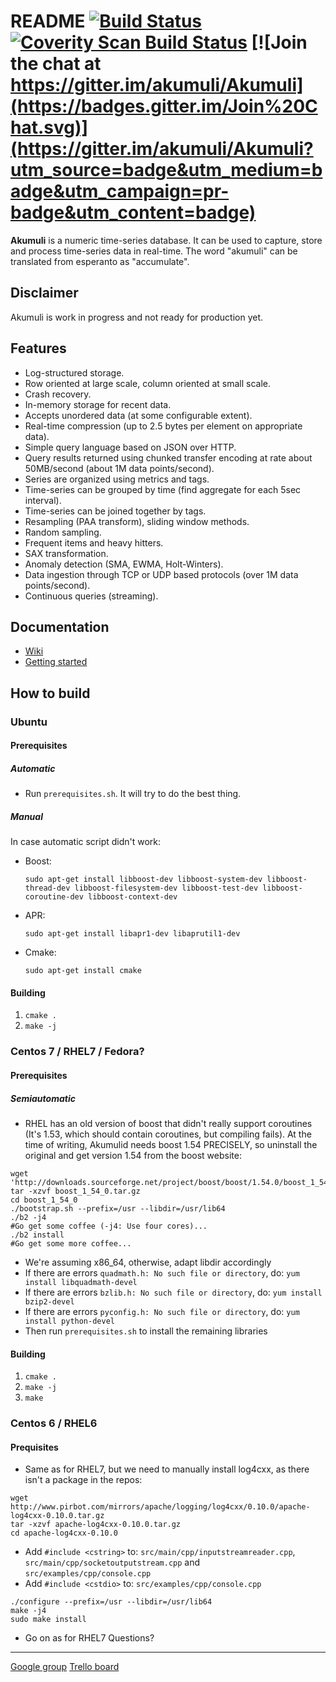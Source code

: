 README [![Build Status](https://travis-ci.org/akumuli/Akumuli.svg?branch=master)](https://travis-ci.org/akumuli/Akumuli) [![Coverity Scan Build Status](https://scan.coverity.com/projects/8879/badge.svg)](https://scan.coverity.com/projects/akumuli) [![Join the chat at https://gitter.im/akumuli/Akumuli](https://badges.gitter.im/Join%20Chat.svg)](https://gitter.im/akumuli/Akumuli?utm_source=badge&utm_medium=badge&utm_campaign=pr-badge&utm_content=badge)
======

**Akumuli** is a numeric time-series database.
It can be used to capture, store and process time-series data in real-time.
The word "akumuli" can be translated from esperanto as "accumulate".

Disclaimer
----------

Akumuli is work in progress and not ready for production yet.


Features
-------

* Log-structured storage. 
* Row oriented at large scale, column oriented at small scale.
* Crash recovery.
* In-memory storage for recent data.
* Accepts unordered data (at some configurable extent).
* Real-time compression (up to 2.5 bytes per element on appropriate data).
* Simple query language based on JSON over HTTP.
* Query results returned using chunked transfer encoding at rate about 50MB/second (about 1M data points/second).
* Series are organized using metrics and tags.
* Time-series can be grouped by time (find aggregate for each 5sec interval).
* Time-series can be joined together by tags.
* Resampling (PAA transform), sliding window methods.
* Random sampling.
* Frequent items and heavy hitters.
* SAX transformation.
* Anomaly detection (SMA, EWMA, Holt-Winters).
* Data ingestion through TCP or UDP based protocols (over 1M data points/second).
* Continuous queries (streaming).

 
Documentation
-------------
* [Wiki](https://github.com/akumuli/Akumuli/wiki)
* [Getting started](https://github.com/akumuli/Akumuli/wiki/Getting-started)

How to build
------------

### Ubuntu

#### Prerequisites

##### Automatic

* Run `prerequisites.sh`. It will try to do the best thing.

##### Manual

In case automatic script didn't work:

* Boost:

  `sudo apt-get install libboost-dev libboost-system-dev libboost-thread-dev libboost-filesystem-dev libboost-test-dev libboost-coroutine-dev libboost-context-dev`
  
* APR:

  `sudo apt-get install libapr1-dev libaprutil1-dev`

* Cmake:

  `sudo apt-get install cmake`

#### Building

1. `cmake .`
1. `make -j`

### Centos 7 / RHEL7 / Fedora?
#### Prerequisites
##### Semiautomatic
* RHEL has an old version of boost that didn't really support coroutines (It's 1.53, which should contain coroutines, but compiling fails). At the time of writing, Akumulid needs boost 1.54 PRECISELY, so uninstall the original and get version 1.54 from the boost website:
```
wget 'http://downloads.sourceforge.net/project/boost/boost/1.54.0/boost_1_54_0.tar.gz'
tar -xzvf boost_1_54_0.tar.gz
cd boost_1_54_0
./bootstrap.sh --prefix=/usr --libdir=/usr/lib64
./b2 -j4 
#Go get some coffee (-j4: Use four cores)...
./b2 install
#Go get some more coffee...
```
* We're assuming x86_64, otherwise, adapt libdir accordingly
* If there are errors `quadmath.h: No such file or directory`, do: `yum install libquadmath-devel`
* If there are errors `bzlib.h: No such file or directory`, do: `yum install bzip2-devel`
* If there are errors `pyconfig.h: No such file or directory`, do: `yum install python-devel`
* Then run `prerequisites.sh` to install the remaining libraries

#### Building

1. `cmake .`
1. `make -j`
1. `make`

### Centos 6 / RHEL6
#### Prequisites
* Same as for RHEL7, but we need to manually install log4cxx, as there isn't a package in the repos:
```
wget http://www.pirbot.com/mirrors/apache/logging/log4cxx/0.10.0/apache-log4cxx-0.10.0.tar.gz
tar -xzvf apache-log4cxx-0.10.0.tar.gz 
cd apache-log4cxx-0.10.0
```
* Add `#include <cstring>` to: `src/main/cpp/inputstreamreader.cpp`, `src/main/cpp/socketoutputstream.cpp` and `src/examples/cpp/console.cpp`
* Add `#include <cstdio>` to: `src/examples/cpp/console.cpp`
```
./configure --prefix=/usr --libdir=/usr/lib64
make -j4
sudo make install
```
* Go on as for RHEL7
Questions?
----------
[Google group](https://groups.google.com/forum/#!forum/akumuli)
[Trello board](https://trello.com/b/UO1sGA99)
